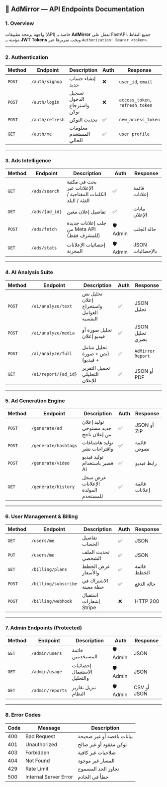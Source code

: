 ## 📘 AdMirror — API Endpoints Documentation

### 1. Overview

واجهة برمجة تطبيقات (API) خاصة بـ **AdMirror** تعمل على FastAPI.
جميع النقاط مؤمنة بـ **JWT Tokens** ويجب تمريرها عبر `Authorization: Bearer <token>`.

---

### 2. Authentication

| Method | Endpoint        | Description                | Auth | Response                        |
| ------ | --------------- | -------------------------- | ---- | ------------------------------- |
| `POST` | `/auth/signup`  | إنشاء حساب جديد            | ❌    | `user_id`, `email`              |
| `POST` | `/auth/login`   | تسجيل الدخول واسترجاع توكن | ❌    | `access_token`, `refresh_token` |
| `POST` | `/auth/refresh` | تحديث التوكن               | ✅    | `new_access_token`              |
| `GET`  | `/auth/me`      | معلومات المستخدم الحالي    | ✅    | `user profile`                  |

---

### 3. Ads Intelligence

| Method | Endpoint       | Description                                                  | Auth      | Response         |
| ------ | -------------- | ------------------------------------------------------------ | --------- | ---------------- |
| `GET`  | `/ads/search`  | بحث في مكتبة الإعلانات عبر الكلمات المفتاحية / الفئة / البلد | ✅         | قائمة إعلانات    |
| `GET`  | `/ads/{ad_id}` | تفاصيل إعلان معين                                            | ✅         | بيانات الإعلان   |
| `POST` | `/ads/fetch`   | جلب إعلانات جديدة من Meta API (للمشرف فقط)                   | 🛡️ Admin | حالة الجلب       |
| `GET`  | `/ads/stats`   | إحصائيات الإعلانات المخزنة                                   | 🛡️ Admin | JSON بالإحصائيات |

---

### 4. AI Analysis Suite

| Method | Endpoint             | Description                             | Auth | Response          |
| ------ | -------------------- | --------------------------------------- | ---- | ----------------- |
| `POST` | `/ai/analyze/text`   | تحليل نص إعلان واستخراج العوامل النفسية | ✅    | JSON تحليل        |
| `POST` | `/ai/analyze/media`  | تحليل صورة أو فيديو إعلان               | ✅    | JSON تحليل بصري   |
| `POST` | `/ai/analyze/full`   | تحليل شامل (نص + صورة + فيديو)          | ✅    | `AdMirror Report` |
| `GET`  | `/ai/report/{ad_id}` | تحميل التقرير التحليلي للإعلان          | ✅    | JSON أو PDF       |

---

### 5. Ad Generation Engine

| Method | Endpoint             | Description                           | Auth | Response      |
| ------ | -------------------- | ------------------------------------- | ---- | ------------- |
| `POST` | `/generate/ad`       | توليد إعلان جديد مستوحى من إعلان ناجح | ✅    | JSON أو ZIP   |
| `POST` | `/generate/hashtags` | توليد هاشتاغات واقتراحات نشر          | ✅    | قائمة نصوص    |
| `POST` | `/generate/video`    | توليد فيديو قصير باستخدام AI          | ✅    | رابط فيديو    |
| `GET`  | `/generate/history`  | عرض سجل الإعلانات المولدة للمستخدم    | ✅    | قائمة إعلانات |

---

### 6. User Management & Billing

| Method | Endpoint             | Description            | Auth | Response    |
| ------ | -------------------- | ---------------------- | ---- | ----------- |
| `GET`  | `/users/me`          | تفاصيل الحساب          | ✅    | JSON        |
| `PUT`  | `/users/me`          | تحديث الملف الشخصي     | ✅    | JSON        |
| `GET`  | `/billing/plans`     | عرض الخطط والأسعار     | ✅    | قائمة الخطط |
| `POST` | `/billing/subscribe` | الاشتراك في خطة معينة  | ✅    | حالة الدفع  |
| `POST` | `/billing/webhook`   | استقبال إشعارات Stripe | ❌    | HTTP 200    |

---

### 7. Admin Endpoints (Protected)

| Method | Endpoint         | Description                 | Auth      | Response    |
| ------ | ---------------- | --------------------------- | --------- | ----------- |
| `GET`  | `/admin/users`   | قائمة المستخدمين            | 🛡️ Admin | JSON        |
| `GET`  | `/admin/usage`   | إحصائيات الاستعمال والتحليل | 🛡️ Admin | JSON        |
| `GET`  | `/admin/reports` | تنزيل تقارير النظام         | 🛡️ Admin | CSV أو JSON |

---

### 8. Error Codes

| Code | Message               | Description               |
| ---- | --------------------- | ------------------------- |
| 400  | Bad Request           | بيانات ناقصة أو غير صحيحة |
| 401  | Unauthorized          | توكن مفقود أو غير صالح    |
| 403  | Forbidden             | صلاحيات غير كافية         |
| 404  | Not Found             | المسار غير موجود          |
| 429  | Rate Limit            | تجاوز الحد المسموح        |
| 500  | Internal Server Error | خطأ في الخادم             |

